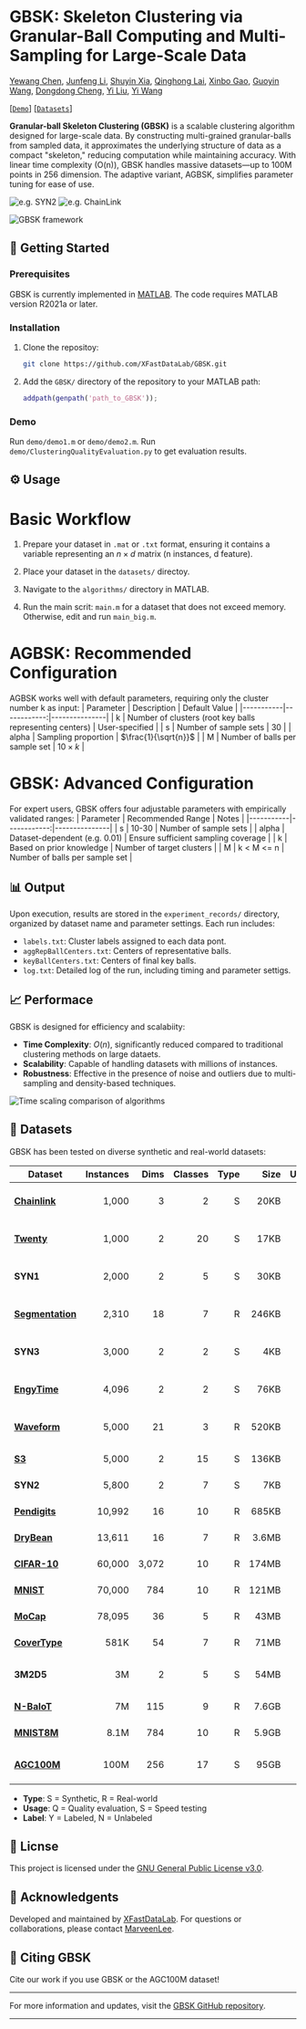 # GBSK: Skeleton Clustering via Granular-Ball Computing and Multi-Sampling for Large-Scale Data
[Yewang Chen](https://faculty.hqu.edu.cn/CYW1), [Junfeng Li](https://github.com/MarveenLee), [Shuyin Xia](https://orcid.org/0000-0001-5993-9563), [Qinghong Lai](https://orcid.org/0009-0003-0712-9229), [Xinbo Gao](https://see.xidian.edu.cn/faculty/xbgao/), [Guoyin Wang](https://orcid.org/0000-0002-8521-5232), [Dongdong Cheng](https://orcid.org/0000-0003-3500-5461), [Yi Liu](https://orcid.org/0009-0008-9668-7076), [Yi Wang](https://orcid.org/0000-0002-9013-7232)

<!-- [[`Paper`]()] -->
[[`Demo`](https://github.com/XFastDataLab/GBSK?tab=readme-ov-file#-getting-started)] [[`Datasets`](https://github.com/XFastDataLab/GBSK?tab=readme-ov-file#-datasets)]
<!-- [[`BibTex`](#citing-GBSK)] -->

**Granular-ball Skeleton Clustering (GBSK)** is a scalable clustering algorithm designed for large-scale data. By constructing multi-grained granular-balls from sampled data, it approximates the underlying structure of data as a compact "skeleton," reducing computation while maintaining accuracy. With linear time complexity (O(n)), GBSK handles massive datasets—up to 100M points in 256 dimension. The adaptive variant, AGBSK, simplifies parameter tuning for ease of use.

![e.g. SYN2](assets/SYN2.png)
![e.g. ChainLink](assets/ChainLink.png)

<!--
## 🔍 Overview
Traditional clustering methods often struggle with large and complex datasets due to computational constraints and sensitivity to noise. GBSK addresses these challenges by:

- Employing **granular-ball computing** to capture local data structures,
- Utilizing **multi-sampling** to enhance robustness and scalability,
- Constructing a **skeleton** that represents the core structure of the data, facilitating efficient clustering.
-->

![GBSK framework](assets/Framework_boxes.png)

<!--
## Updates
**2025/07/07 -- implementation as that used in the paper**
The code used in the paper is released.

-->

<!--
## 📁 Repository Structure

 `Algorithms/`: Contains the core implementation of the GBSK algorithm and competing algorithms.
 
 `Datasets/`: Some datasets for testing and demonstration purpose.
 
 `experiment_records/`: Logs and results from various experimental run.
 
 `README.md`: This documentation file.
 
 `LICENSE`: GPL-3.0 license information.
-->

## 🚀 Getting Started

### Prerequisites
GBSK is currently implemented in [MATLAB](https://www.mathworks.com/products/matlab.html). The code requires MATLAB version R2021a or later.

### Installation

1. Clone the repositoy:
   ```bash
   git clone https://github.com/XFastDataLab/GBSK.git
   ```

2. Add the `GBSK/` directory of the repository to your MATLAB path:
   ```matlab
   addpath(genpath('path_to_GBSK'));
   ```

### Demo
Run `demo/demo1.m` or `demo/demo2.m`. Run `demo/ClusteringQualityEvaluation.py` to get evaluation results.

## ⚙️ Usage

# Basic Workflow
1. Prepare your dataset in `.mat` or `.txt` format, ensuring it contains a variable representing an $n \times d$ matrix (n instances, d feature).

2. Place your dataset in the `datasets/` directoy.

3. Navigate to the `algorithms/` directory in MATLAB.

4. Run the main scrit: `main.m` for a dataset that does not exceed memory. Otherwise, edit and run `main_big.m`. 

# AGBSK: Recommended Configuration
AGBSK works well with default parameters, requiring only the cluster number k as input:
| Parameter | Description | Default Value |
|-----------|------------:|---------------|
| k |	Number of clusters (root key balls representing centers) |	User-specified |
| s	| Number of sample sets |	30 |
| alpha |	Sampling proportion	| $\frac{1}{\sqrt{n}}$ |
| M |	Number of balls per sample set |	$10 \times k$ |

# GBSK: Advanced Configuration
For expert users, GBSK offers four adjustable parameters with empirically validated ranges:
| Parameter | Recommended Range | Notes |
|-----------|------------:|---------------|
| s	| 10-30 |	Number of sample sets |
| alpha |	Dataset-dependent (e.g. 0.01)	| Ensure sufficient sampling coverage |
| k |	Based on prior knowledge	 |	Number of target clusters |
| M |	k < M <= n | Number of balls per sample set |

## 📊 Output

Upon execution, results are stored in the `experiment_records/` directory, organized by dataset name and parameter settings. Each run includes:
- `labels.txt`: Cluster labels assigned to each data pont.
- `aggRepBallCenters.txt`: Centers of representative balls.
- `keyBallCenters.txt`: Centers of final key balls.
- `log.txt`: Detailed log of the run, including timing and parameter settigs.

## 📈 Performace

GBSK is designed for efficiency and scalabiity:

- **Time Complexity**: $O(n)$, significantly reduced compared to traditional clustering methods on large dataets.
- **Scalability**: Capable of handling datasets with millions of instances.
- **Robustness**: Effective in the presence of noise and outliers due to multi-sampling and density-based techniques.

![Time scaling comparison of algorithms](assets/line_time_comp.png)

## 📁 Datasets
GBSK has been tested on diverse synthetic and real-world datasets:

| Dataset       | Instances | Dims | Classes | Type | Size  | Usage | Label | Description |
|--------------|----------:|-----:|--------:|-----:|------:|------:|------:|-------------|
| [**Chainlink**](https://github.com/milaan9/Clustering-Datasets/blob/master/02.%20Synthetic/chainlink.csv) | 1,000 | 3 | 2 | S | 20KB | Q | Y | Two interlocking 3D rings |
| [**Twenty**](https://github.com/milaan9/Clustering-Datasets/blob/master/02.%20Synthetic/twenty.mat) | 1,000 | 2 | 20 | S | 17KB | Q | Y | 20 evenly distributed clusters |
| **SYN1** | 2,000 | 2 | 5 | S | 30KB | Q | Y | Varying cluster densities |
| [**Segmentation**](https://doi.org/10.24432/C5P01G) | 2,310 | 18 | 7 | R | 246KB | Q | Y | Image segmentation data |
| **SYN3** | 3,000 | 2 | 2 | S | 4KB | Q | Y | Mixed density clusters |
| [**EngyTime**](https://github.com/milaan9/Clustering-Datasets/blob/master/02.%20Synthetic/engytime.arff) | 4,096 | 2 | 2 | S | 76KB | Q | Y | Gaussian distributions with overlap |
| [**Waveform**](https://doi.org/10.24432/C5CS3C) | 5,000 | 21 | 3 | R | 520KB | Q | Y | Physics waveform data |
| [**S3**](https://cs.joensuu.fi/sipu/datasets/s3.txt) | 5,000 | 2 | 15 | S | 136KB | Q | Y | 15 Gaussian clusters |
| **SYN2** | 5,800 | 2 | 7 | S | 7KB | Q | Y | Non-convex shapes |
| [**Pendigits**](https://doi.org/10.24432/C5MG6K) | 10,992 | 16 | 10 | R | 685KB | Q,S | Y | Handwritten digits |
| [**DryBean**](https://doi.org/10.24432/C50S4B) | 13,611 | 16 | 7 | R | 3.6MB | Q,S | Y | Bean classification |
| [**CIFAR-10**](https://api.semanticscholar.org/CorpusID:18268744) | 60,000 | 3,072 | 10 | R | 174MB | Q,S | Y | Image classification |
| [**MNIST**](https://www.csie.ntu.edu.tw/~cjlin/libsvmtools/datasets/multiclass.html#mnist) | 70,000 | 784 | 10 | R | 121MB | Q,S | Y | Handwritten digits |
| [**MoCap**](https://doi.org/10.24432/C5960R) | 78,095 | 36 | 5 | R | 43MB | Q,S | Y | Motion capture data |
| [**CoverType**](https://doi.org/10.24432/C50K5N) | 581K | 54 | 7 | R | 71MB | Q,S | Y | Forest cover types |
| **3M2D5** | 3M | 2 | 5 | S | 54MB | Q,S | Y | Large Gaussian mixtures |
| [**N-BaIoT**](https://www.kaggle.com/datasets/mkashifn/nbaiot-dataset) | 7M | 115 | 9 | R | 7.6GB | S | N | IoT malware traffic |
| [**MNIST8M**](https://www.csie.ntu.edu.tw/~cjlin/libsvmtools/datasets/multiclass.html#mnist8m) | 8.1M | 784 | 10 | R | 5.9GB | Q,S | Y | Augmented MNIST |
| [**AGC100M**](https://www.kaggle.com/datasets/caatic7/agc100m) | 100M | 256 | 17 | S | 95GB | Q,S | Y | Ultra-large-scale benchmark |

- **Type**: S = Synthetic, R = Real-world  
- **Usage**: Q = Quality evaluation, S = Speed testing  
- **Label**: Y = Labeled, N = Unlabeled  

## 📄 Licnse

This project is licensed under the [GNU General Public License v3.0](https://www.gnu.org/licenses/gpl-3.0.en.tml).

## 🤝 Acknowledgents

Developed and maintained by [XFastDataLab](https://github.com/XFastDataLab). For questions or collaborations, please contact [MarveenLee](mailto:G2219100349@gmail.com).

## 🙏 Citing GBSK
Cite our work if you use GBSK or the AGC100M dataset!
<!--
If you use GBSK or the AGC100M dataset in your research, please use the following BibTeX entry.
```bibtex
@article{chen2025GBSK,
  title={GBSK: Skeleton Clustering via Granular-Ball Computing and Multi-Sampling for Large-Scale Data},
  author={Yewang Chen and Junfeng Li and Shuyin Xia and Qinghong Lai and Xinbo Gao and Guoyin Wang and Dongdong Cheng and Yi Liu and Yi Wang},
  journal={arXiv preprint arXiv:},
  url={https://arxiv.org/abs/},
  year={2025}
}
```
-->
---

For more information and updates, visit the [GBSK GitHub repository](https://github.com/XFastDataLab/GBSK/treemain).

--- 
